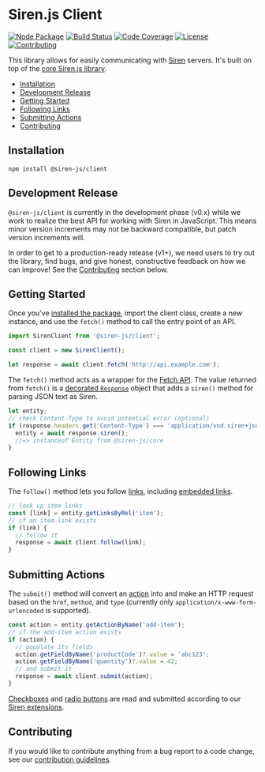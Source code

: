 # Siren.js Client

[![Node Package](https://img.shields.io/npm/v/@siren-js/client)](https://npmjs.org/@siren-js/client)
[![Build Status](https://img.shields.io/github/workflow/status/siren-js/client/Build%20Package)](https://github.com/siren-js/client/actions/workflows/build.yaml)
[![Code Coverage](https://img.shields.io/codecov/c/github/siren-js/client)](https://codecov.io/gh/siren-js/client)
[![License](https://img.shields.io/github/license/siren-js/client)](LICENSE)
[![Contributing](https://img.shields.io/badge/contributions-welcome-brightgreen.svg)](CONTRIBUTING.md)

This library allows for easily communicating with [Siren] servers. It's built
on top of the [core Siren.js library][core].

[Siren]: https://github.com/kevinswiber/siren
[core]: https://github.com/siren-js/core

- [Installation](#installation)
- [Development Release](#development-release)
- [Getting Started](#getting-started)
- [Following Links](#following-links)
- [Submitting Actions](#submitting-actions)
- [Contributing](#contributing)

## Installation

```text
npm install @siren-js/client
```

## Development Release

`@siren-js/client` is currently in the development phase (v0.x) while we work to
realize the best API for working with Siren in JavaScript. This means minor
version increments may not be backward compatible, but patch version increments
will.

In order to get to a production-ready release (v1+), we need users to try out
the library, find bugs, and give honest, constructive feedback on how we can
improve! See the [Contributing](#contributing) section below.

## Getting Started

Once you've [installed the package](#installation), import the client class,
create a new instance, and use the `fetch()` method to call the entry point of
an API.

```js
import SirenClient from '@siren-js/client';

const client = new SirenClient();

let response = await client.fetch('http://api.example.com');
```

The `fetch()` method acts as a wrapper for the [Fetch API][fetch]. The value
returned from `fetch()` is a [decorated `Response`](#client-response) object
that adds a `siren()` method for parsing JSON text as Siren.

[fetch]: https://developer.mozilla.org/en-US/docs/Web/API/Fetch_API
[response]: https://developer.mozilla.org/en-US/docs/Web/API/Response

```js
let entity;
// check Content-Type to avoid potential error (optional)
if (response.headers.get('Content-Type') === 'application/vnd.siren+json') {
  entity = await response.siren();
  //=> instanceof Entity from @siren-js/core
}
```

## Following Links

The `follow()` method lets you follow [links][link], including
[embedded links][embedded-link].

[link]: https://github.com/kevinswiber/siren#links-1
[embedded-link]: https://github.com/kevinswiber/siren#embedded-link

```js
// look up item links
const [link] = entity.getLinksByRel('item');
// if an item link exists
if (link) {
  // follow it
  response = await client.follow(link);
}
```

## Submitting Actions

The `submit()` method will convert an [action] into and make an HTTP request
based on the `href`, `method`, and `type` (currently only
`application/x-www-form-urlencoded` is supported).

[action]: https://github.com/kevinswiber/siren#actions-1

```js
const action = entity.getActionByName('add-item');
// if the add-item action exists
if (action) {
  // populate its fields
  action.getFieldByName('productCode')?.value = 'abc123';
  action.getFieldByName('quantity')?.value = 42;
  // and submit it
  response = await client.submit(action);
}
```

[Checkboxes][radio] and [radio buttons][radio] are read and submitted according
to our [Siren extensions][ext].

[checkbox]: https://github.com/siren-js/spec-extensions#checkbox-fields
[ext]: https://github.com/siren-js/spec-extensions
[radio]: https://github.com/siren-js/spec-extensions#radio-fields

## Contributing

If you would like to contribute anything from a bug report to a code change, see
our [contribution guidelines](CONTRIBUTING.md).
